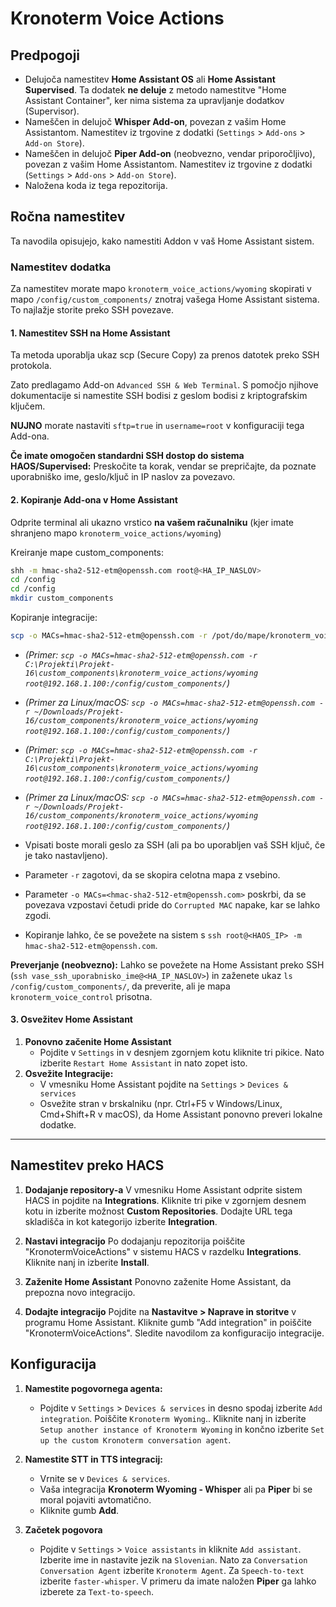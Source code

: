 # Kronoterm Voice Actions

## Predpogoji

* Delujoča namestitev **Home Assistant OS** ali **Home Assistant Supervised**. Ta dodatek **ne deluje** z metodo namestitve "Home Assistant Container", ker nima sistema za upravljanje dodatkov (Supervisor).
* Nameščen in delujoč **Whisper Add-on**, povezan z vašim Home Assistantom. Namestitev iz trgovine z dodatki (`Settings` > `Add-ons` > `Add-on Store`).
* Nameščen in delujoč **Piper Add-on** (neobvezno, vendar priporočljivo), povezan z vašim Home Assistantom. Namestitev iz trgovine z dodatki (`Settings` > `Add-ons` > `Add-on Store`).
* Naložena koda iz tega repozitorija.

## Ročna namestitev

Ta navodila opisujejo, kako namestiti Addon v vaš Home Assistant sistem.

### Namestitev dodatka

Za namestitev morate mapo `kronoterm_voice_actions/wyoming` skopirati v mapo `/config/custom_components/` znotraj vašega Home Assistant sistema. To najlažje storite preko SSH povezave.

#### 1. Namestitev SSH na Home Assistant

Ta metoda uporablja ukaz scp (Secure Copy) za prenos datotek preko SSH protokola.

Zato predlagamo Add-on `Advanced SSH & Web Terminal`. S pomočjo njihove dokumentacije si namestite SSH bodisi z geslom bodisi z kriptografskim ključem.

**NUJNO** morate nastaviti `sftp=true` in `username=root` v konfiguraciji tega Add-ona.

**Če imate omogočen standardni SSH dostop do sistema HAOS/Supervised:** Preskočite ta korak, vendar se prepričajte, da poznate uporabniško ime, geslo/ključ in IP naslov za povezavo.

#### 2. Kopiranje Add-ona v Home Assistant

Odprite terminal ali ukazno vrstico **na vašem računalniku** (kjer imate shranjeno mapo `kronoterm_voice_actions/wyoming`)

Kreiranje mape custom_components:
```bash
shh -m hmac-sha2-512-etm@openssh.com root@<HA_IP_NASLOV>
cd /config
cd /config
mkdir custom_components
```
Kopiranje integracije:
```bash
scp -o MACs=hmac-sha2-512-etm@openssh.com -r /pot/do/mape/kronoterm_voice_actions/wyoming root@<HA_IP_NASLOV>:/config/custom_components/
```

* *(Primer: `scp -o MACs=hmac-sha2-512-etm@openssh.com -r C:\Projekti\Projekt-16\custom_components\kronoterm_voice_actions/wyoming root@192.168.1.100:/config/custom_components/`)*
* *(Primer za Linux/macOS: `scp -o MACs=hmac-sha2-512-etm@openssh.com -r ~/Downloads/Projekt-16/custom_components/kronoterm_voice_actions/wyoming root@192.168.1.100:/config/custom_components/`)*
* *(Primer: `scp -o MACs=hmac-sha2-512-etm@openssh.com -r C:\Projekti\Projekt-16\custom_components\kronoterm_voice_actions/wyoming root@192.168.1.100:/config/custom_components/`)*
* *(Primer za Linux/macOS: `scp -o MACs=hmac-sha2-512-etm@openssh.com -r ~/Downloads/Projekt-16/custom_components/kronoterm_voice_actions/wyoming root@192.168.1.100:/config/custom_components/`)*

* Vpisati boste morali geslo za SSH (ali pa bo uporabljen vaš SSH ključ, če je tako nastavljeno).
* Parameter `-r` zagotovi, da se skopira celotna mapa z vsebino.
* Parameter `-o MACs=<hmac-sha2-512-etm@openssh.com>` poskrbi, da se povezava vzpostavi četudi pride do `Corrupted MAC` napake, kar se lahko zgodi.
* Kopiranje lahko, če se povežete na sistem s `ssh root@<HAOS_IP> -m hmac-sha2-512-etm@openssh.com`.

**Preverjanje (neobvezno):**
Lahko se povežete na Home Assistant preko SSH (`ssh vase_ssh_uporabnisko_ime@<HA_IP_NASLOV>`) in zaženete ukaz `ls /config/custom_components/`, da preverite, ali je mapa `kronoterm_voice_control` prisotna.

#### 3. Osvežitev Home Assistant

1. **Ponovno začenite Home Assistant**
    * Pojdite v `Settings` in v desnjem zgornjem kotu kliknite tri pikice. Nato izberite `Restart Home Assistant` in nato zopet isto.
2. **Osvežite Integracije:**
    * V vmesniku Home Assistant pojdite na `Settings` > `Devices & services`
    * Osvežite stran v brskalniku (npr. Ctrl+F5 v Windows/Linux, Cmd+Shift+R v macOS), da Home Assistant ponovno preveri lokalne dodatke.

---

## Namestitev preko HACS

1. **Dodajanje repository-a**
 V vmesniku Home Assistant odprite sistem HACS in pojdite na **Integrations**. Kliknite tri pike v zgornjem desnem kotu in izberite možnost **Custom Repositories**. Dodajte URL tega skladišča in kot kategorijo izberite **Integration**.

2. **Nastavi integracijo**
 Po dodajanju repozitorija poiščite "KronotermVoiceActions" v sistemu HACS v razdelku **Integrations**. Kliknite nanj in izberite **Install**.

3. **Zaženite Home Assistant**
 Ponovno zaženite Home Assistant, da prepozna novo integracijo.

4. **Dodajte integracijo**
 Pojdite na **Nastavitve > Naprave in storitve** v programu Home Assistant. Kliknite gumb "Add integration" in poiščite "KronotermVoiceActions". Sledite navodilom za konfiguracijo integracije.

## Konfiguracija

1. **Namestite pogovornega agenta:**
    * Pojdite v `Settings` > `Devices & services` in desno spodaj izberite `Add integration`. Poiščite `Kronoterm Wyoming`.. Kliknite nanj in izberite `Setup another instance of Kronoterm Wyoming` in končno izberite `Set up the custom Kronoterm conversation agent`.
2. **Namestite STT in TTS integracij:**
    * Vrnite se v `Devices & services`.
    * Vaša integracija **Kronoterm Wyoming - Whisper** ali pa **Piper** bi se moral pojaviti avtomatično.
    * Kliknite gumb **Add**.

3. **Začetek pogovora**
    * Pojdite v `Settings` > `Voice assistants` in kliknite `Add assistant`. Izberite ime in nastavite jezik na `Slovenian`. Nato za `Conversation Conversation Agent` izberite `Kronoterm Agent`. Za `Speech-to-text` izberite `faster-whisper`. V primeru da imate naložen **Piper** ga lahko izberete za `Text-to-speech`.
